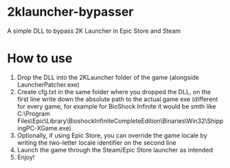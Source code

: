 # 2klauncher-bypasser
A simple DLL to bypass 2K Launcher in Epic Store and Steam

# How to use
1. Drop the DLL into the 2KLauncher folder of the game (alongside LauncherPatcher.exe)
2. Create cfg.txt in the same folder where you dropped the DLL, on the first line write down the absolute path to the actual game exe (different for every game, for example for BioShock Infinite it would be smth like C:\Program Files\Epic\Library\BioshockInfiniteCompleteEdition\Binaries\Win32\ShippingPC-XGame.exe)
3. Optionally, if using Epic Store, you can override the game locale by writing the two-letter locale identifier on the second line
4. Launch the game through the Steam/Epic Store launcher as intended
5. Enjoy!